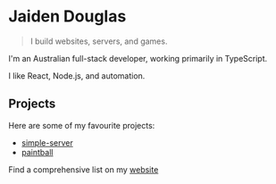 # Jaiden Douglas

> I build websites, servers, and games.

I'm an Australian full-stack developer, working primarily in TypeScript.

I like React, Node.js, and automation.

## Projects

Here are some of my favourite projects:

- [simple-server](https://github.com/ja1d/simple-server)
- [paintball](https://github.com/ja1d/paintball)

Find a comprehensive list on my [website](https://jadiewadie.net)
